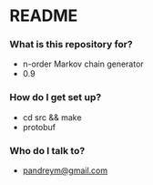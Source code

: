 # README #


### What is this repository for? ###

* n-order Markov chain generator
* 0.9

### How do I get set up? ###

* cd src && make
* protobuf

### Who do I talk to? ###

* pandreym@gmail.com